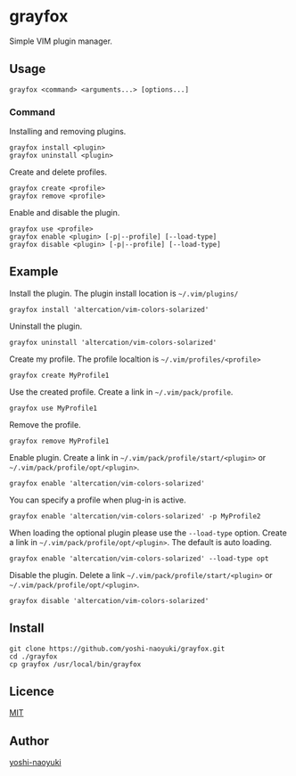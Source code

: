grayfox
====

Simple VIM plugin manager.

## Usage

```
grayfox <command> <arguments...> [options...]
```

### Command

Installing and removing plugins.

```
grayfox install <plugin>
grayfox uninstall <plugin>
```

Create and delete profiles.

```
grayfox create <profile>
grayfox remove <profile>
```

Enable and disable the plugin.

```
grayfox use <profile>
grayfox enable <plugin> [-p|--profile] [--load-type]
grayfox disable <plugin> [-p|--profile] [--load-type]
```

## Example

Install the plugin. The plugin install location is `~/.vim/plugins/`

```
grayfox install 'altercation/vim-colors-solarized'
```

Uninstall the plugin.

```
grayfox uninstall 'altercation/vim-colors-solarized'
```

Create my profile. The profile localtion is `~/.vim/profiles/<profile>`

```
grayfox create MyProfile1
```

Use the created profile. Create a link in `~/.vim/pack/profile`.

```
grayfox use MyProfile1
```

Remove the profile.

```
grayfox remove MyProfile1
```

Enable plugin. Create a link in `~/.vim/pack/profile/start/<plugin>` or `~/.vim/pack/profile/opt/<plugin>`.

```
grayfox enable 'altercation/vim-colors-solarized'
```

You can specify a profile when plug-in is active.

```
grayfox enable 'altercation/vim-colors-solarized' -p MyProfile2
```

When loading the optional plugin please use the `--load-type` option. Create a link in `~/.vim/pack/profile/opt/<plugin>`.
The default is auto loading.

```
grayfox enable 'altercation/vim-colors-solarized' --load-type opt
```

Disable the plugin. Delete a link `~/.vim/pack/profile/start/<plugin>` or `~/.vim/pack/profile/opt/<plugin>`.

```
grayfox disable 'altercation/vim-colors-solarized'
```

## Install

```
git clone https://github.com/yoshi-naoyuki/grayfox.git
cd ./grayfox
cp grayfox /usr/local/bin/grayfox
```

## Licence

[MIT](https://github.com/yoshi-naoyuki/grayfox/blob/master/LICENSE)

## Author

[yoshi-naoyuki](https://github.com/yoshi-naoyuki)
